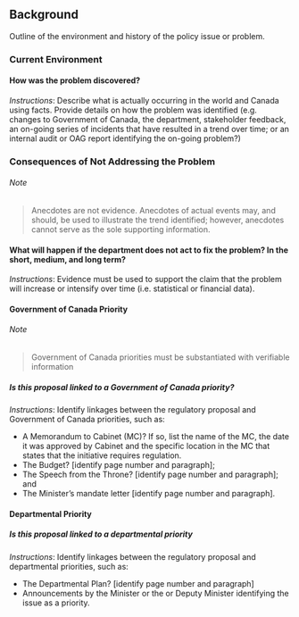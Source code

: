## Background
Outline of the environment and history of the policy issue or problem.

### Current Environment
#### How was the problem discovered?
*Instructions*: Describe what is actually occurring in the world and Canada using facts. Provide details on how the problem was identified (e.g. changes to Government of Canada, the department, stakeholder feedback, an on-going series of incidents that have resulted in a trend over time; or an internal audit or OAG report identifying the on-going problem?)

### Consequences of Not Addressing the Problem
###### Note
> Anecdotes are not evidence.  Anecdotes of actual events may, and should, be used to illustrate the trend identified; however, anecdotes cannot serve as the sole supporting information.

#### What will happen if the department does not act to fix the problem? In the short, medium, and long term?
*Instructions*: Evidence must be used to support the claim that the problem will increase or intensify over time (i.e. statistical or financial data).  

#### Government of Canada Priority
###### Note
> Government of Canada priorities must be substantiated with verifiable information

##### Is this proposal linked to a Government of Canada priority?
*Instructions*: Identify linkages between the regulatory proposal and Government of Canada priorities, such as:
* A Memorandum to Cabinet (MC)?  If so, list the name of the MC, the date it was approved by Cabinet and the specific location in the MC that states that the initiative requires regulation.
* The Budget? [identify page number and paragraph];
* The Speech from the Throne? [identify page number and paragraph]; and
* The Minister’s mandate letter [identify page number and paragraph].

#### Departmental Priority
##### Is this proposal linked to a departmental priority
*Instructions*: Identify linkages between the regulatory proposal and departmental priorities, such as:
* The Departmental Plan? [identify page number and paragraph]
* Announcements by the Minister or the or Deputy Minister identifying the issue as a priority.
